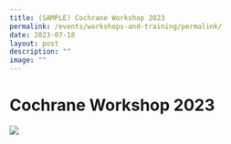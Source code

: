 ```yaml
---
title: (SAMPLE) Cochrane Workshop 2023
permalink: /events/workshops-and-training/permalink/
date: 2023-07-18
layout: post
description: ""
image: ""
---
```

**Cochrane Workshop 2023**
==========================

[![](https://www.scri.edu.sg/wp-content/uploads/2023/05/Cochrane-2023-Flyer_FINA2-1-Fina1-1.jpg)](https://forms.microsoft.com/r/8xiZLiBPEd)